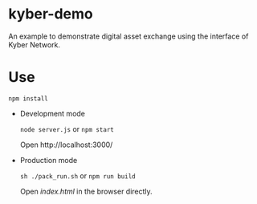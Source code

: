 # kyber-demo
An example to demonstrate digital asset exchange using the interface of Kyber Network.

# Use
```
npm install
```
- Development mode

    `node server.js` or `npm start`

    Open http://localhost:3000/
- Production mode
    
    `sh ./pack_run.sh` or `npm run build`

    Open *index.html* in the browser directly.

